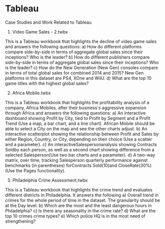 # Tableau
Case Studies and Work Related to Tableau


1) Video Game Sales - 2.twbx

This is a Tableau workbook that highlights the decline of video game sales and answers the following questions:
a) How do different platforms compare side-by-side in terms of aggregate global sales since their inceptions? Who is the leader?
b) How do different publishers compare side-by-side in terms of aggregate global sales since their inceptions? Who is the leader?
c) How do the New Generation (New Gen) consoles compare in terms of total global sales for combined 2014 and 2015? New Gen platforms in this dataset are PS4, XOne and WiiU.
d) What are the top 10 game titles with the highest global sales?

2) Africa Mobile.twbx

This is a Tableau workbook that highlights the profitability analysis of a company, Africa Mobiles, after their business's aggressive expansion through Africa and answers the following questions:
a) An interactive dashboard showing Profit by City, tied to Profit by Segment and a Profit Trend (Use a map, a bar chart, and a line chart). African Mobile should be able to select a City on the map and see the other charts adjust.
b) An interactive scatterplot showing the relationship between Profit and Sales by either Region, Country, or City, depending on their choice (Use a scatter and a parameter).
c) An interactiveSalespersonanalysis showing Contracts Soldby each person, as well as a second chart showing difference from a selected Salesperson(Use two bar charts and a parameter).
d) A two-way matrix, over time, tracking Salesperson quarterly performance against benchmarks (in parentheses) forContracts Sold(10)and CloseRate(30%)(Use the Pages functionality).

3) Philadelphia Crime Assessment.twbx

This is a Tableau workbook that highlights the crime trend and evaluates different districts in Philadelphia. It answers the following 
a) Overall trend in crimes for the whole period of time in the dataset. The granularity should be at the Day level.
b) Which are the most and the least dangerous hours in Philadelphia?
c) Is there any seasonality in the crime rate?
d) What are the top 10 crimes crime types?
e) Which police HQ is in the most need of strengthening?
